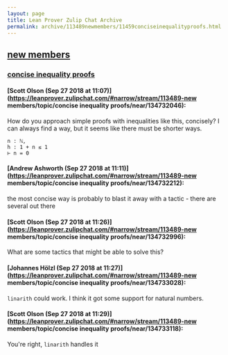 ```yaml
---
layout: page
title: Lean Prover Zulip Chat Archive 
permalink: archive/113489newmembers/11459conciseinequalityproofs.html
---
```


## [new members](index.html)
### [concise inequality proofs](11459conciseinequalityproofs.html)

#### [Scott Olson (Sep 27 2018 at 11:07)](https://leanprover.zulipchat.com/#narrow/stream/113489-new members/topic/concise inequality proofs/near/134732046):
How do you approach simple proofs with inequalities like this, concisely? I can always find a way, but it seems like there must be shorter ways.

```
n : ℕ,
h : 1 + n ≤ 1
⊢ n = 0
```

#### [Andrew Ashworth (Sep 27 2018 at 11:11)](https://leanprover.zulipchat.com/#narrow/stream/113489-new members/topic/concise inequality proofs/near/134732212):
the most concise way is probably to blast it away with a tactic - there are several out there

#### [Scott Olson (Sep 27 2018 at 11:26)](https://leanprover.zulipchat.com/#narrow/stream/113489-new members/topic/concise inequality proofs/near/134732996):
What are some tactics that might be able to solve this?

#### [Johannes Hölzl (Sep 27 2018 at 11:27)](https://leanprover.zulipchat.com/#narrow/stream/113489-new members/topic/concise inequality proofs/near/134733028):
`linarith` could work. I think it got some support for natural numbers.

#### [Scott Olson (Sep 27 2018 at 11:29)](https://leanprover.zulipchat.com/#narrow/stream/113489-new members/topic/concise inequality proofs/near/134733118):
You're right, `linarith` handles it

